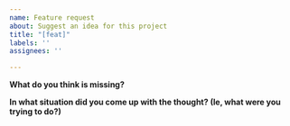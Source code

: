```yaml
---
name: Feature request
about: Suggest an idea for this project
title: "[feat]"
labels: ''
assignees: ''

---
```


**What do you think is missing?**

**In what situation did you come up with the thought? (Ie, what were you trying to do?)**
